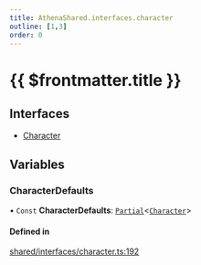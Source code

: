 ```yaml
---
title: AthenaShared.interfaces.character
outline: [1,3]
order: 0
---
```


# {{ $frontmatter.title }}


## Interfaces

- [Character](../interfaces/shared_interfaces_character_Character.md)

## Variables

### CharacterDefaults

• `Const` **CharacterDefaults**: [`Partial`](server_controllers_textlabel__internal_.md#Partial)<[`Character`](../interfaces/shared_interfaces_character_Character.md)\>

#### Defined in

[shared/interfaces/character.ts:192](https://github.com/Stuyk/altv-athena/blob/ae8402672/src/core/shared/interfaces/character.ts#L192)
